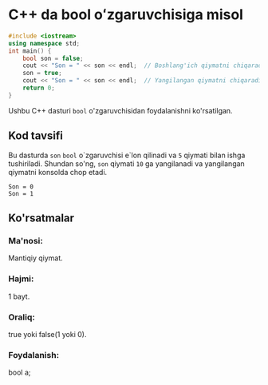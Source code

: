 # C++ da bool oʻzgaruvchisiga misol
```cpp
#include <iostream>
using namespace std;
int main() {
    bool son = false;
    cout << "Son = " << son << endl;  // Boshlang'ich qiymatni chiqaradi
    son = true;
    cout << "Son = " << son << endl;  // Yangilangan qiymatni chiqaradi
    return 0;
}

```
Ushbu C++ dasturi `bool` o'zgaruvchisidan foydalanishni ko'rsatilgan.
## Kod tavsifi
Bu dasturda `son` `bool` o\`zgaruvchisi e\`lon qilinadi va `5` qiymati bilan ishga tushiriladi.
Shundan so'ng, `son` qiymati `10` ga yangilanadi va yangilangan qiymatni konsolda chop etadi.
```console
Son = 0
Son = 1
```
## Ko'rsatmalar
### Ma'nosi:
Mantiqiy qiymat.
### Hajmi:
1 bayt.
### Oraliq:
true yoki false(1 yoki 0).
### Foydalanish:
bool a;
